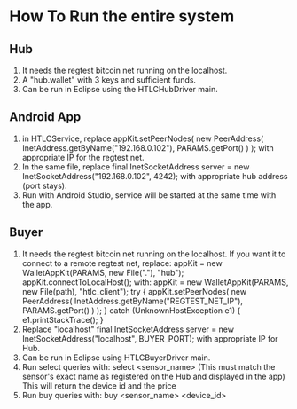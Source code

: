 # How To Run the entire system

## Hub
1. It needs the regtest bitcoin net running on the localhost.
2. A "hub.wallet" with 3 keys and sufficient funds.
3. Can be run in Eclipse using the HTLCHubDriver main.

## Android App
1. in HTLCService, replace 
    appKit.setPeerNodes(
    new PeerAddress(
        InetAddress.getByName("192.168.0.102"),
        PARAMS.getPort()
    )
);
with appropriate IP for the regtest net.
2. In the same file, replace 
    final InetSocketAddress server =
	new InetSocketAddress("192.168.0.102", 4242);
with appropriate hub address (port stays).
3. Run with Android Studio, service will be started at the same
time with the app.

## Buyer 
1. It needs the regtest bitcoin net running on the localhost. If you want it to
connect to a remote regtest net, replace:
    appKit = new WalletAppKit(PARAMS, new File("."), "hub");
        appKit.connectToLocalHost();
with:
    appKit = new WalletAppKit(PARAMS, new File(path), "htlc_client");
try {
	appKit.setPeerNodes(
		new PeerAddress(
			InetAddress.getByName("REGTEST_NET_IP"), 	
			PARAMS.getPort()
		)
	);
} catch (UnknownHostException e1) {
	e1.printStackTrace();
}
2. Replace "localhost"
    final InetSocketAddress server = 
	new InetSocketAddress("localhost", BUYER_PORT);
with appropriate IP for Hub.
3. Can be run in Eclipse using HTLCBuyerDriver main.
4. Run select queries with:
    select <sensor_name> 
    (This must match the sensor's exact name as registered on the Hub and displayed in the app)
This will return the device id and the price
5. Run buy queries with:
    buy <sensor_name> <device_id> <price>